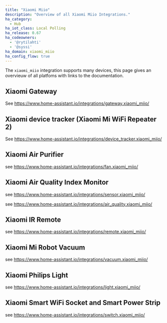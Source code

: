 ```yaml
---
title: "Xiaomi Miio"
description: "Overview of all Xiaomi Miio Integrations."
ha_category:
  - Hub
ha_iot_class: Local Polling
ha_release: 0.67
ha_codeowners:
  - '@rytilahti'
  - '@syssi'
ha_domain: xiaomi_miio
ha_config_flow: true
---
```


The `xiaomi_miio` integration supports many devices, this page gives an overvieuw of all platfoms with links to the documentation.

## Xiaomi Gateway
See https://www.home-assistant.io/integrations/gateway.xiaomi_miio/

## Xiaomi device tracker (Xiaomi Mi WiFi Repeater 2)
See https://www.home-assistant.io/integrations/device_tracker.xiaomi_miio/

## Xiaomi Air Purifier
see https://www.home-assistant.io/integrations/fan.xiaomi_miio/

## Xiaomi Air Quality Index Monitor 
see https://www.home-assistant.io/integrations/sensor.xiaomi_miio/

see https://www.home-assistant.io/integrations/air_quality.xiaomi_miio/

## Xiaomi IR Remote
see https://www.home-assistant.io/integrations/remote.xiaomi_miio/

## Xiaomi Mi Robot Vacuum
see https://www.home-assistant.io/integrations/vacuum.xiaomi_miio/

## Xiaomi Philips Light
see https://www.home-assistant.io/integrations/light.xiaomi_miio/

## Xiaomi Smart WiFi Socket and Smart Power Strip
see https://www.home-assistant.io/integrations/switch.xiaomi_miio/

